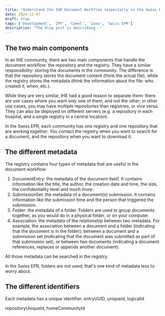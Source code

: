 ```yaml
---
title: "Understand the IHE Document Workflow (especially in the Swiss EPR)"
date: 2024-12-07
draft: true
tags: ['Development', 'IPF', 'Camel', 'Java', 'Swiss EPR']
description: "The blog post is describing ."
---
```


## The two main components

In an IHE community, there are two main components that handle the document workflow: the repository and the registry.
They have a similar responsibility: storing the documents in the community.
The difference is that the repository stores the document content (think the actual file), while the registry stores
the metadata (think the information about the file: who created it, when, etc.).

While they are very similar, IHE had a good reason to separate them: there are use cases where you want only one of 
them, and not the other; in other use cases, you may have multiple repositories than registries, or vice versa.
They can also be deployed on different servers (e.g. a repository in each hospital, and a single registry in a 
central location).

In the Swiss EPR, each community has one registry and one repository that are working together. You contact the 
registry when you want to search for a document, and the repository when you want to download it.

## The different metadata

The registry contains four types of metadata that are useful in the document workflow:

1. DocumentEntry: the metadata of the document itself. It contains information like the title, the author, the 
   creation date and time, the size, the confidentiality level and much more.
2. SubmissionSet: the metadata of a document(s) submission. It contains information like the submission time and the 
   person that triggered the submission.
3. Folder: the metadata of a folder. Folders are used to group documents together, as you would do in a physical 
   folder, or on your computer.
4. Association: the metadata of the relationship between two metadata. For example, the association between a 
   document and a folder (indicating that the document is in the folder), between a document and a submission set 
   (indicating that the document was submitted as part of that submission set), or between two documents (indicating 
   a document references, replaces or appends another document).

All those metadata can be searched in the registry.

In the Swiss EPR, folders are not used; that's one kind of metadata less to worry about.

## The different identifiers

Each metadata has a unique identifier.
entryUUID, uniqueId, logicalId

repositoryUniqueId, homeCommunityId
